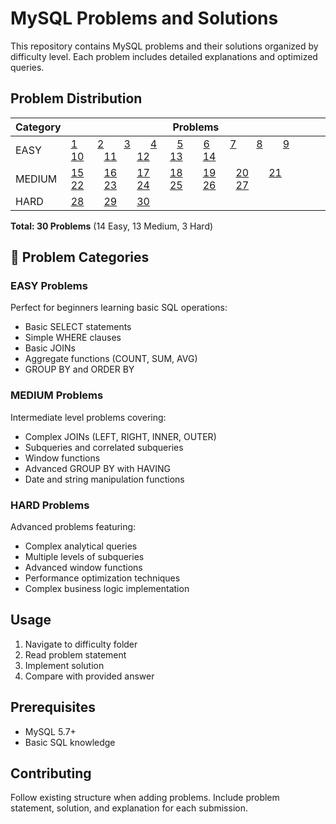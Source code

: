 # MySQL Problems and Solutions

This repository contains MySQL problems and their solutions organized by difficulty level. Each problem includes detailed explanations and optimized queries.
## Problem Distribution

| Category | Problems |
|----------|----------|
| EASY     | [1](./MYSQL-Codes/s1.md)  [2](./MYSQL-Codes/s2.md)  [3](./MYSQL-Codes/s3.md)  [4](./MYSQL-Codes/s4.md)  [5](./MYSQL-Codes/s5.md)  [6](./MYSQL-Codes/s6.md)  [7](./MYSQL-Codes/s7.md)  [8](./MYSQL-Codes/s8.md)  [9](./MYSQL-Codes/s9.md)  [10](./MYSQL-Codes/s10.md)  [11](./MYSQL-Codes/s11.md)  [12](./MYSQL-Codes/s12.md)  [13](./MYSQL-Codes/s13.md)  [14](./MYSQL-Codes/s14.md) |
| MEDIUM   | [15](./MYSQL-Codes/s15.md)  [16](./MYSQL-Codes/s16.md)  [17](./MYSQL-Codes/s17.md)  [18](./MYSQL-Codes/s18.md)  [19](./MYSQL-Codes/s19.md)  [20](./MYSQL-Codes/s20.md)  [21](./MYSQL-Codes/s21.md)  [22](./MYSQL-Codes/s22.md)  [23](./MYSQL-Codes/s23.md)  [24](./MYSQL-Codes/s24.md)  [25](./MYSQL-Codes/s25.md)  [26](./MYSQL-Codes/s26.md)  [27](./MYSQL-Codes/s27.md) |
| HARD     | [28](./MYSQL-Codes/s28.md)  [29](./MYSQL-Codes/s29.md)  [30](./MYSQL-Codes/s30.md) |



**Total: 30 Problems** (14 Easy, 13 Medium, 3 Hard)



## 📝 Problem Categories

### EASY Problems
Perfect for beginners learning basic SQL operations:
- Basic SELECT statements
- Simple WHERE clauses
- Basic JOINs
- Aggregate functions (COUNT, SUM, AVG)
- GROUP BY and ORDER BY

### MEDIUM Problems
Intermediate level problems covering:
- Complex JOINs (LEFT, RIGHT, INNER, OUTER)
- Subqueries and correlated subqueries
- Window functions
- Advanced GROUP BY with HAVING
- Date and string manipulation functions

### HARD Problems
Advanced problems featuring:
- Complex analytical queries
- Multiple levels of subqueries
- Advanced window functions
- Performance optimization techniques
- Complex business logic implementation

## Usage

1. Navigate to difficulty folder
2. Read problem statement
3. Implement solution
4. Compare with provided answer

## Prerequisites

- MySQL 5.7+
- Basic SQL knowledge

## Contributing

Follow existing structure when adding problems. Include problem statement, solution, and explanation for each submission.
